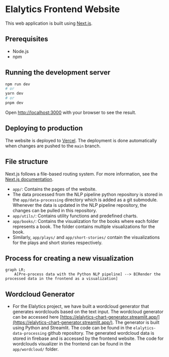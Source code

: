 # Elalytics Frontend Website

This web application is built using [Next.js](https://nextjs.org/).

## Prerequisites

- Node.js
- npm

## Running the development server

```bash
npm run dev
# or
yarn dev
# or
pnpm dev
```

Open [http://localhost:3000](http://localhost:3000) with your browser to see the result.

## Deploying to production

The website is deployed to [Vercel](https://vercel.com/). The deployment is done automatically when changes are pushed to the `main` branch.

## File structure

Next.js follows a file-based routing system. For more information, see the [Next.js documentation](https://nextjs.org/docs/app/building-your-application/routing).

- `app/`: Contains the pages of the website.
- The data processed from the NLP pipeline python repository is stored in the `app/data-processing` directory which is added as a git submodule. Whenever the data is updated in the NLP pipeline repository, the changes can be pulled in this repository.
- `app/utils/`: Contains utility functions and predefined charts.
- `app/books/`: Contains the visualization for the books where each folder represents a book. The folder contains multiple visualizations for the book.
- Similarly, `app/plays/` and `app/short-stories/` contain the visualizations for the plays and short stories respectively.

## Process for creating a new visualization

```mermaid
graph LR;
    A[Pre-process data with the Python NLP pipeline] --> B[Render the processed data in the frontend as a visualization]
```

## Wordcloud Generator

- For the Elalytics project, we have built a wordcloud generator that generates wordclouds based on the text input. The wordcloud generator can be accessed here [https://elalytics-chart-generator.streamlit.app/](https://elalytics-chart-generator.streamlit.app/). The generator is built using Python and Streamlit. The code can be found in the `elalytics-data-processing` github repository. The generated wordcloud data is stored in firebase and is accessed by the frontend website. The code for wordclouds visualizer in the frontend can be found in the `app/wordcloud/` folder.

